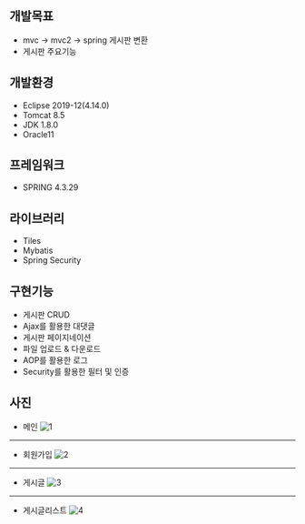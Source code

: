 ## 개발목표
- mvc -> mvc2 -> spring 게시판 변환
- 게시판 주요기능

## 개발환경
- Eclipse 2019-12(4.14.0)
- Tomcat 8.5
- JDK 1.8.0
- Oracle11

## 프레임워크
- SPRING 4.3.29

## 라이브러리
- Tiles
- Mybatis
- Spring Security

## 구현기능
- 게시판 CRUD
- Ajax를 활용한 대댓글
- 게시판 페이지네이션
- 파일 업로드 & 다운로드
- AOP를 활용한 로그
- Security를 활용한 필터 및 인증

## 사진
- 메인
![1](https://user-images.githubusercontent.com/72012602/117568951-2bebfd80-b0fe-11eb-821f-925f52ada366.PNG)

***

- 회원가입
![2](https://user-images.githubusercontent.com/72012602/117568952-2d1d2a80-b0fe-11eb-9e3e-1fa36b5e6ef0.PNG)

***

- 게시글
![3](https://user-images.githubusercontent.com/72012602/117568955-2d1d2a80-b0fe-11eb-8123-340fc6b84592.PNG)

***

- 게시글리스트
![4](https://user-images.githubusercontent.com/72012602/117568956-2db5c100-b0fe-11eb-8396-87dad4ebae9d.PNG)
